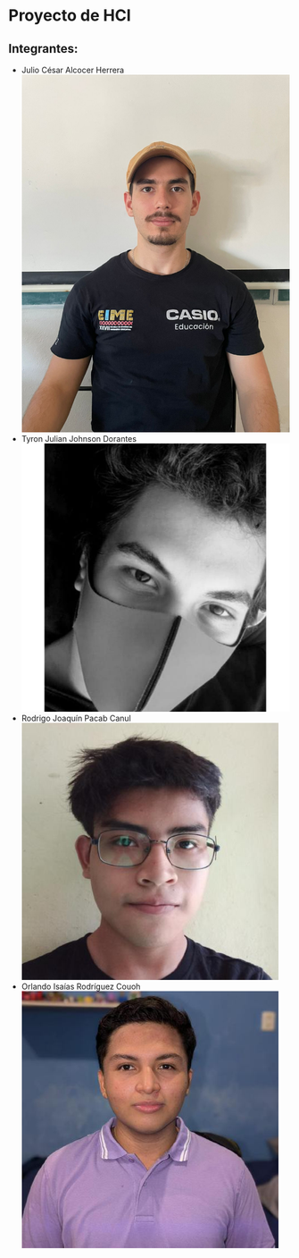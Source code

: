 # Proyecto de HCI

## Integrantes:


- Julio César Alcocer Herrera
  ![alt text](./assets/Julio.jpg)
- Tyron Julian Johnson Dorantes
  ![alt text](./assets/Tyrone.png)
- Rodrigo Joaquín Pacab Canul
  ![alt text](./assets/Rodrigo.png)
- Orlando Isaías Rodríguez Couoh 
  ![alt text](./assets/Isaias.png)


